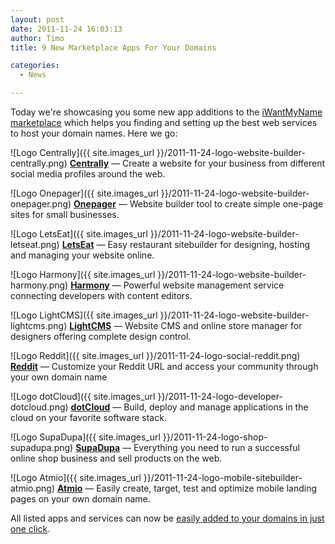 ```yaml
---
layout: post
date: 2011-11-24 16:03:13
author: Timo
title: 9 New Marketplace Apps For Your Domains

categories:
  - News

---
```


Today we're showcasing you some new app additions to the [iWantMyName marketplace](https://iwantmyname.com/services) which helps you finding and setting up the best web services to host your domain names. Here we go:

![Logo Centrally]({{ site.images_url }}/2011-11-24-logo-website-builder-centrally.png)
[**Centrally**](https://iwantmyname.com/services/website-builder/centrally-custom-domain) &mdash; Create a website for your business from different social media profiles around the web.

![Logo Onepager]({{ site.images_url }}/2011-11-24-logo-website-builder-onepager.png)
[**Onepager**](https://iwantmyname.com/services/website-builder/onepage-business-websites) &mdash; Website builder tool to create simple one-page sites for small businesses.

![Logo LetsEat]({{ site.images_url }}/2011-11-24-logo-website-builder-letseat.png)
[**LetsEat**](https://iwantmyname.com/services/website-builder/custom-domain-letseatat) &mdash; Easy restaurant sitebuilder for designing, hosting and managing your website online.

![Logo Harmony]({{ site.images_url }}/2011-11-24-logo-website-builder-harmony.png)
[**Harmony**](https://iwantmyname.com/services/website-builder/harmony-custom-domain) &mdash; Powerful website management service connecting developers with content editors.

![Logo LightCMS]({{ site.images_url }}/2011-11-24-logo-website-builder-lightcms.png)
[**LightCMS**](https://iwantmyname.com/services/website-builder/buy-own-domain-lightcms) &mdash; Website CMS and online store manager for designers offering complete design control.

![Logo Reddit]({{ site.images_url }}/2011-11-24-logo-social-reddit.png)
[**Reddit**](https://iwantmyname.com/services/social-network/buy-reddit-domain) &mdash; Customize your Reddit URL and access your community through your own domain name

![Logo dotCloud]({{ site.images_url }}/2011-11-24-logo-developer-dotcloud.png)
[**dotCloud**](https://iwantmyname.com/services/developer/dotcloud-custom-domain) &mdash; Build, deploy and manage applications in the cloud on your favorite software stack.

![Logo SupaDupa]({{ site.images_url }}/2011-11-24-logo-shop-supadupa.png)
[**SupaDupa**](https://iwantmyname.com/services/ecommerce-hosting/supadupa-custom-domain) &mdash; Everything you need to run a successful online shop business and sell products on the web.

![Logo Atmio]({{ site.images_url }}/2011-11-24-logo-mobile-sitebuilder-atmio.png)
[**Atmio**](https://iwantmyname.com/services/mobile/atmio-sitebuilder) &mdash; Easily create, target, test and optimize mobile landing pages on your own domain name.

All listed apps and services can now be [easily added to your domains in just one click](https://iwantmyname.com/services).
